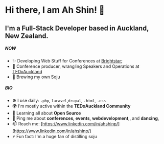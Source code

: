 # Hi there, I am Ah Shin! 👋

## I'm a Full-Stack Developer based in Auckland, New Zealand.

##### NOW

- ✨ Developing Web Stuff for Conferences at [Brightstar](https://brightstar.co.nz);
- 🎤 Conference producer, wrangling Speakers and Operations at [TEDxAuckland](https://tedxauckland.com,) 
- 🍺 Brewing my own Soju 

##### BIO


- ⚙️ I use daily: `.php`, `laravel`,`drupal`, `.html`, `.css`
- 🌍 I'm mostly active within the **TEDxAuckland Community**
- 🌱 Learning all about **Open Source**
- 💬 Ping me about **conferences**, **events**, **webdevelopment**,, and **dancing**,  
- 📫 Reach me: [https://www.linkedin.com/in/ahshinp/](https://www.linkedin.com/in/ahshinp/)
- ⚡️ Fun fact: I'm a huge fan of distilling soju
